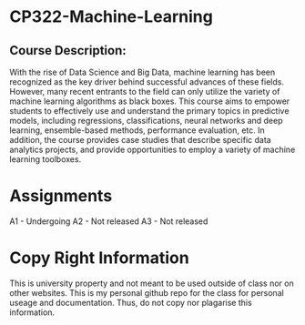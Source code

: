 # CP322-Machine-Learning

## Course Description:
With the rise of Data Science and Big Data, machine learning has been recognized as the key driver behind successful advances of these fields. However, many recent entrants to the field can only utilize the variety of machine learning algorithms as black boxes. This course aims to empower students to effectively use and understand the primary topics in predictive models, including regressions, classifications, neural networks and deep learning, ensemble-based methods, performance evaluation, etc. In addition, the course provides case studies that describe specific data analytics projects, and provide opportunities to employ a variety of machine learning toolboxes.

# Assignments 
A1 - Undergoing
A2 - Not released 
A3 - Not released

# Copy Right Information
This is university property and not meant to be used outside of class nor on other websites. This is my personal github repo for the class for personal useage and documentation. Thus, do not copy nor plagarise this information. 
